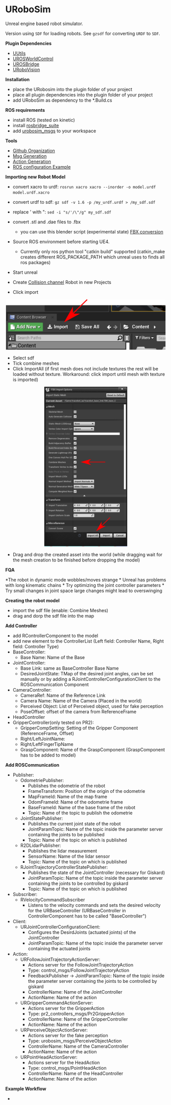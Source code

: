 # URoboSim

Unreal engine based robot simulator.

Version using `SDF` for loading robots.
See `gzsdf` for converting `URDF` to `SDF`.

**Plugin Dependencies**

*  [UUtils](https://github.com/urobosim/UUtils)
*  [UROSWorldControl](https://github.com/urobosim/UROSWorldControl)
*  [UROSBridge](https://github.com/urobosim/UROSBridge)
*  [URoboVision](https://github.com/urobosim/URoboVision)

**Installation**

*  place the URobosim into the plugin folder of your project
*  place all plugin dependencies into the plugin folder of your project
*  add URoboSim as dependency to the *.Build.cs

**ROS requirements**

*  install ROS (tested on kinetic)
*  install [rosbridge_suite](https://wiki.ros.org/rosbridge_suite)
*  add [urobosim_msgs](https://github.com/urobosim/urobosim_msgs) to your workspace

**Tools**

*  [Github Organization](https://github.com/urobosim)
*  [Msg Generation](https://github.com/urobosim/MsgGeneration)
*  [Action Generation](https://github.com/urobosim/UROSActionLib)
*  [ROS configuration Example](https://github.com/urobosim/urobosim_ros_config)

**Importing new Robot Model**
* convert xacro to urdf:  `rosrun xacro xacro --inorder -o model.urdf model.urdf.xacro`
* convert urdf to sdf: `gz sdf -v 1.6 -p /my_urdf.urdf > /my_sdf.sdf`
* replace ' with ": `sed -i "s/'/\"/g" my_sdf.sdf`

* convert .stl and .dae files to .fbx
    * you can use this blender script (experimental state) [FBX conversion](https://github.com/code-iai/ConvertMeshToFBX)

* Source ROS environment before starting UE4. 
    * Currently only ros python tool "catkin build" supported (catkin_make creates different ROS_PACKAGE_PATH which unreal uses to finds all ros packages)
* Start unreal
* Create [Collision channel](https://docs.unrealengine.com/4.27/en-US/InteractiveExperiences/Physics/Collision/HowTo/AddCustomCollisionType/) Robot in new Projects 
* Click import

<p align="center">
<img src="Documentation/img/ImportButton.png" width="500">
</p>

* Select sdf
* Tick combine meshes
* Click ImportAll (if first mesh does not include textures the rest will be loaded without texture. Workaround: click import until mesh with texture is imported) 

<p align="center">
<img src="Documentation/img/ImportMenu.png" height="500">
</p>

* Drag and drop the created asset into the world (while dragging wait for the mesh creation to be finished before dropping the model)

**FQA**

*The robot in dynamic mode wobbles/moves strange
	* Unreal has problems with long kinematic chains
	* Try optimizing the joint controller parameters 
	* Try small changes in joint space large changes might lead to overswinging

**Creating the robot model**

*  import the sdf file (enable: Combine Meshes)
*  drag and dorp the sdf file into the map 

**Add Controller**

*  add RControllerComponent to the model
*  add new element to the ControllerList (Left field: Controller Name, Right field: Controller Type)
*  BaseController:
    *  Base Name: Name of the Base
*  JointController:
    *  Base Link: same as BaseController Base Name
    *  DesiredJointState: TMap of the desired joint angles, can be set manually
       or by adding a RJointControllerConfigurationClient to the
       ROSCommunication Component
*  CameraController:
    *  CameraRef: Name of the Reference Link
    *  Camera Name: Name of the Camera (Placed in the world)
    *  Perceived Object: List of Perceived object, used for fake perception
    *  PoseOffset: offset of the camera from ReferenceFrame
*  HeadController
*  GripperController(only tested on PR2):
    *  GripperCompSetting: Setting of the Gripper Component (ReferenceFrame, Offset)
    *  Right/LeftJointName:
    *  Right/LeftFingerTipName
    *  GraspComponent: Name of the GraspComponent (GraspComponent has to be added to model)

**Add ROSCommunication**

* Publisher:
    * OdometriePublisher:
        * Publishes the odometrie of the robot
        * FrameTransform: Position of the origin of the odometrie
        * MapFrameId: Name of the map frame
        * OdomFrameId: Name of the odometrie frame
        * BaseFrameId: Name of the base frame of the robot
        * Topic: Name of the topic to publish the odometrie
    * JointStatePublisher:
        * Publishes the current joint state of the robot
        * JointParamTopic: Name of the topic inside the parameter server
          containing the joints to be published
        * Topic: Name of the topic on which is published
    * R2DLidarPublisher:
        * Publishes the lidar measurement
        * SensorName: Name of the lidar sensor
        * Topic: Name of the topic on which is published
    * RJointTrajectoryControllerStatePublisher:
        * Publishes the state of the JointController (necessary for Giskard)
        * JointParamTopic: Name of the topic inside the parameter server
          containing the joints to be controlled by giskard
        * Topic: Name of the topic on which is published
* Subscriber:
    * RVelocityCommandSubscriber
        * Listens to the velocity commands and sets the desired velocity for the
          URBaseController (URBaseController in ControllerComponent has to be
          called "BaseController")
* Client:
    * URJointControllerConfigurationClient:
        * Configures the DesirdJoints (actuated joints) of the JointController
        * JointParamTopic: Name of the topic inside the parameter server
          containing the actuated joints
* Action:
    * URFollowJointTrajectoryActionServer:
        * Actions server for the FollowJointTrajectoryAction
        * Type: control_msgs/FollowJointTrajectoryAction
        * FeedbackPublisher -> JointParamTopic: Name of the topic inside the parameter server
          containing the joints to be controlled by giskard
        * ControllerName: Name of the JointController
        * ActionName: Name of the action
    * URGripperCommandActionServer:
        * Actions server for the GripperAction
        * Type: pr2_controllers_msgs/Pr2GripperAction
        * ControllerName: Name of the GripperController
        * ActionName: Name of the action
    * URPerceiveObjectActionServer:
        * Actions server for the fake perception
        * Type: urobosim_msgs/PerceiveObjectAction
        * ControllerName: Name of the CameraController
        * ActionName: Name of the action
    * URPointHeadActionServer:
        * Actions server for the HeadAction
        * Type: control_msgs/PointHeadAction
        * ControllerName: Name of the HeadController
        * ActionName: Name of the action

**Example Workflow**

*

